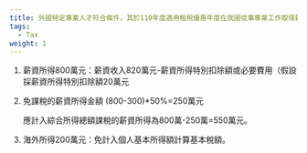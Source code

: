 ```yaml
---
title: 外國特定專業人才符合條件，其於110年度適用租稅優惠年度在我國從事專業工作取得薪資收入820萬元及海外所得200萬元，如何計算享有減免稅的所得金額？
tags:
  - Tax
weight: 1
---
```

1. 薪資所得800萬元：薪資收入820萬元-薪資所得特別扣除額或必要費用（假設採薪資所得特別扣除額20萬元
2. 免課稅的薪資所得金額 (800-300)*50%=250萬元

   應計入綜合所得總額課稅的薪資所得為800萬-250萬=550萬元。
3. 海外所得200萬元：免計入個人基本所得額計算基本稅額。